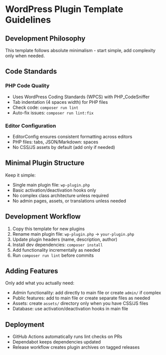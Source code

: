 # WordPress Plugin Template Guidelines

## Development Philosophy

This template follows absolute minimalism - start simple, add complexity only when needed.

## Code Standards

### PHP Code Quality
- Uses WordPress Coding Standards (WPCS) with PHP_CodeSniffer
- Tab indentation (4 spaces width) for PHP files
- Check code: `composer run lint`
- Auto-fix issues: `composer run lint:fix`

### Editor Configuration
- EditorConfig ensures consistent formatting across editors
- PHP files: tabs, JSON/Markdown: spaces
- No CSS/JS assets by default (add only if needed)

## Minimal Plugin Structure

Keep it simple:
- Single main plugin file: `wp-plugin.php`
- Basic activation/deactivation hooks only
- No complex class architecture unless required
- No admin pages, assets, or translations unless needed

## Development Workflow

1. Copy this template for new plugins
2. Rename main plugin file: `wp-plugin.php` → `your-plugin.php`
3. Update plugin headers (name, description, author)
4. Install dev dependencies: `composer install`
5. Add functionality incrementally as needed
6. Run `composer run lint` before commits

## Adding Features

Only add what you actually need:
- Admin functionality: add directly to main file or create `admin/` if complex
- Public features: add to main file or create separate files as needed
- Assets: create `assets/` directory only when you have CSS/JS files
- Database: use activation/deactivation hooks in main file

## Deployment

- GitHub Actions automatically runs lint checks on PRs
- Dependabot keeps dependencies updated
- Release workflow creates plugin archives on tagged releases